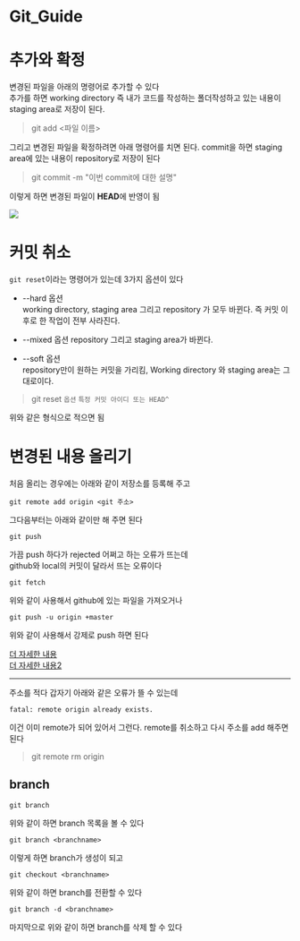 # Git_Guide


# 추가와 확정

변경된 파일을 아래의 명령어로 추가할 수 있다<br>
추가를 하면 working directory 즉 내가 코드를 작성하는 폴더작성하고 있는 내용이<br>
staging area로 저장이 된다.

> git add <파일 이름>

그리고 변경된 파일을 확정하려면 아래 명령어를 치면 된다.
commit을 하면 staging area에 있는 내용이 repository로 저장이 된다

> git commit -m "이번 commit에 대한 설명"

이렇게 하면 변경된 파일이 <strong>HEAD</strong>에 반영이 됨

<img src="https://i.stack.imgur.com/naws3.png">

# 커밋 취소

`git reset`이라는 명령어가 있는데 3가지 옵션이 있다

- --hard 옵션<br>
    working directory, staging area 그리고 repository 가 모두 바뀐다. 즉 커밋 이후로 한 작업이 전부 사라진다.

- --mixed 옵션
    repository 그리고 staging area가 바뀐다.

- --soft 옵션<br>
    repository만이 원하는 커밋을 가리킴, Working directory 와 staging area는 그대로이다.

> git reset `옵션` `특정 커밋 아이디 또는 HEAD^`

위와 같은 형식으로 적으면 됨

# 변경된 내용 올리기

처음 올리는 경우에는 아래와 같이 저장소를 등록해 주고

```
git remote add origin <git 주소>
```

그다음부터는 아래와 같이만 해 주면 된다

```
git push
```

가끔 push 하다가 rejected 어쩌고 하는 오류가 뜨는데<br>
github와 local의 커밋이 달라서 뜨는 오류이다

```
git fetch
```

위와 같이 사용해서 github에 있는 파일을 가져오거나

```
git push -u origin +master
```

위와 같이 사용해서 강제로 push 하면 된다


[더 자세한 내용](https://rogerdudler.github.io/git-guide/index.ko.html)<br>
[더 자세한 내용2](https://webdevtechblog.com/%EA%B9%83%ED%97%88%EB%B8%8C-%EC%82%AC%EC%9A%A9%EB%B0%A9%EB%B2%95-github-tutorials-4a63f31bb6a5)

---

주소를 적다 갑자기 아래와 같은 오류가 뜰 수 있는데

```
fatal: remote origin already exists.
```

이건 이미 remote가 되어 있어서 그런다.
remote를 취소하고 다시 주소를 add 해주면 된다

> git remote rm origin

## branch

```
git branch
```

위와 같이 하면 branch 목록을 볼 수 있다

```
git branch <branchname>
```

이렇게 하면 branch가 생성이 되고

```
git checkout <branchname>
```
위와 같이 하면 branch를 전환할 수 있다

```
git branch -d <branchname>
```

마지막으로 위와 같이 하면 branch를 삭제 할 수 있다